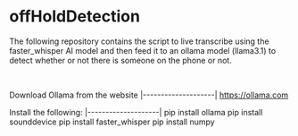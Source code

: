 # offHoldDetection

The following repository contains the script to live transcribe using the faster_whisper AI model and then feed it to an ollama model (llama3.1) to detect whether or not there is someone on the phone or not.

<br />

Download Ollama from the website
|--------------------|
https://ollama.com
<br />

Install the following:
|--------------------|
pip install ollama
pip install sounddevice
pip install faster_whisper
pip install numpy
